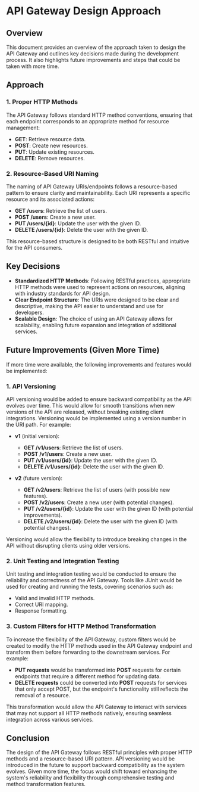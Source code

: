 # API Gateway Design Approach

## Overview
This document provides an overview of the approach taken to design the API Gateway and outlines key decisions made during the development process. It also highlights future improvements and steps that could be taken with more time.

## Approach

### 1. **Proper HTTP Methods**
The API Gateway follows standard HTTP method conventions, ensuring that each endpoint corresponds to an appropriate method for resource management:
- **GET**: Retrieve resource data.
- **POST**: Create new resources.
- **PUT**: Update existing resources.
- **DELETE**: Remove resources.

### 2. **Resource-Based URI Naming**
The naming of API Gateway URIs/endpoints follows a resource-based pattern to ensure clarity and maintainability. Each URI represents a specific resource and its associated actions:
- **GET /users**: Retrieve the list of users.
- **POST /users**: Create a new user.
- **PUT /users/{id}**: Update the user with the given ID.
- **DELETE /users/{id}**: Delete the user with the given ID.

This resource-based structure is designed to be both RESTful and intuitive for the API consumers.

## Key Decisions
- **Standardized HTTP Methods**: Following RESTful practices, appropriate HTTP methods were used to represent actions on resources, aligning with industry standards for API design.
- **Clear Endpoint Structure**: The URIs were designed to be clear and descriptive, making the API easier to understand and use for developers.
- **Scalable Design**: The choice of using an API Gateway allows for scalability, enabling future expansion and integration of additional services.

## Future Improvements (Given More Time)
If more time were available, the following improvements and features would be implemented:

### 1. **API Versioning**
API versioning would be added to ensure backward compatibility as the API evolves over time. This would allow for smooth transitions when new versions of the API are released, without breaking existing client integrations. Versioning would be implemented using a version number in the URI path. For example:
- **v1** (initial version):
    - **GET /v1/users**: Retrieve the list of users.
    - **POST /v1/users**: Create a new user.
    - **PUT /v1/users/{id}**: Update the user with the given ID.
    - **DELETE /v1/users/{id}**: Delete the user with the given ID.

- **v2** (future version):
    - **GET /v2/users**: Retrieve the list of users (with possible new features).
    - **POST /v2/users**: Create a new user (with potential changes).
    - **PUT /v2/users/{id}**: Update the user with the given ID (with potential improvements).
    - **DELETE /v2/users/{id}**: Delete the user with the given ID (with potential changes).

Versioning would allow the flexibility to introduce breaking changes in the API without disrupting clients using older versions.

### 2. **Unit Testing and Integration Testing**
Unit testing and integration testing would be conducted to ensure the reliability and correctness of the API Gateway. Tools like JUnit would be used for creating and running the tests, covering scenarios such as:
- Valid and invalid HTTP methods.
- Correct URI mapping.
- Response formatting.

### 3. **Custom Filters for HTTP Method Transformation**
To increase the flexibility of the API Gateway, custom filters would be created to modify the HTTP methods used in the API Gateway endpoint and transform them before forwarding to the downstream services. For example:
- **PUT requests** would be transformed into **POST** requests for certain endpoints that require a different method for updating data.
- **DELETE requests** could be converted into **POST** requests for services that only accept POST, but the endpoint's functionality still reflects the removal of a resource.

This transformation would allow the API Gateway to interact with services that may not support all HTTP methods natively, ensuring seamless integration across various services.

## Conclusion
The design of the API Gateway follows RESTful principles with proper HTTP methods and a resource-based URI pattern. API versioning would be introduced in the future to support backward compatibility as the system evolves. Given more time, the focus would shift toward enhancing the system's reliability and flexibility through comprehensive testing and method transformation features.
